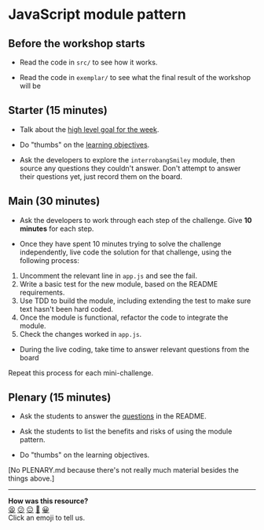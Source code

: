 # JavaScript module pattern

## Before the workshop starts

* Read the code in `src/` to see how it works.

* Read the code in `exemplar/` to see what the final result of the workshop will be

## Starter (15 minutes)

* Talk about the [high level goal for the week](README.md#high-level-goal-for-the-week).

* Do "thumbs" on the [learning objectives](README.md#learning-objectives).

* Ask the developers to explore the `interrobangSmiley` module, then source any questions they couldn't answer. Don't attempt to answer their questions yet, just record them on the board.

## Main (30 minutes)

* Ask the developers to work through each step of the challenge. Give **10 minutes** for each step.

* Once they have spent 10 minutes trying to solve the challenge independently, live code the solution for that challenge, using the following process:

1. Uncomment the relevant line in `app.js` and see the fail.
2. Write a basic test for the new module, based on the README requirements.
3. Use TDD to build the module, including extending the test to make sure text hasn't been hard coded.
4. Once the module is functional, refactor the code to integrate the module.
5. Check the changes worked in `app.js`.

* During the live coding, take time to answer relevant questions from the board

Repeat this process for each mini-challenge.

## Plenary (15 minutes)

* Ask the students to answer the [questions](README.md#questions) in the README.

* Ask the students to list the benefits and risks of using the module pattern.

* Do "thumbs" on the learning objectives.

[No PLENARY.md because there's not really much material besides the things above.]

<!-- BEGIN GENERATED SECTION DO NOT EDIT -->

---

**How was this resource?**  
[😫](https://airtable.com/shrUJ3t7KLMqVRFKR?prefill_Repository=skills-workshops&prefill_File=further_javascript/module-pattern-2/INSTRUCTIONS.md&prefill_Sentiment=😫) [😕](https://airtable.com/shrUJ3t7KLMqVRFKR?prefill_Repository=skills-workshops&prefill_File=further_javascript/module-pattern-2/INSTRUCTIONS.md&prefill_Sentiment=😕) [😐](https://airtable.com/shrUJ3t7KLMqVRFKR?prefill_Repository=skills-workshops&prefill_File=further_javascript/module-pattern-2/INSTRUCTIONS.md&prefill_Sentiment=😐) [🙂](https://airtable.com/shrUJ3t7KLMqVRFKR?prefill_Repository=skills-workshops&prefill_File=further_javascript/module-pattern-2/INSTRUCTIONS.md&prefill_Sentiment=🙂) [😀](https://airtable.com/shrUJ3t7KLMqVRFKR?prefill_Repository=skills-workshops&prefill_File=further_javascript/module-pattern-2/INSTRUCTIONS.md&prefill_Sentiment=😀)  
Click an emoji to tell us.

<!-- END GENERATED SECTION DO NOT EDIT -->
